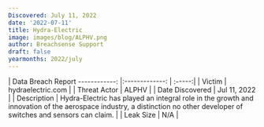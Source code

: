 ```yaml
---
Discovered: July 11, 2022
date: '2022-07-11'
title: Hydra-Electric
image: images/blog/ALPHV.png
author: Breachsense Support
draft: false
yearmonths: 2022/july
---
```



| Data Breach Report
------------:   |:-------------:    | :-----:|
| Victim    | hydraelectric.com      | 
| Threat Actor    | ALPHV      | 
| Date Discovered    | Jul 11, 2022      | 
| Description    | Hydra-Electric has played an integral role in the growth and innovation of the aerospace industry, a distinction no other developer of switches and sensors can claim.       | 
| Leak Size    | N/A      | 

